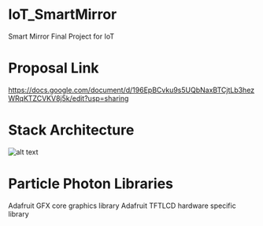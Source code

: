 # IoT_SmartMirror
Smart Mirror Final Project for IoT

# Proposal Link
https://docs.google.com/document/d/196EpBCvku9s5UQbNaxBTCjtLb3hezWRqKTZCVKV8j5k/edit?usp=sharing

# Stack Architecture 
![alt text](https://drive.google.com/file/d/1rPZM-Nr4R-5bE-yqXaPqccloJzB4RXXB/view?usp=sharing "Stack Diagram")


# Particle Photon Libraries 
Adafruit GFX core graphics library
Adafruit TFTLCD hardware specific library

